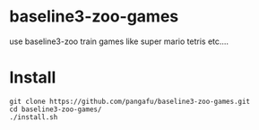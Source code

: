 # baseline3-zoo-games
use baseline3-zoo train games like super mario tetris etc....


# Install
    git clone https://github.com/pangafu/baseline3-zoo-games.git
    cd baseline3-zoo-games/
    ./install.sh
    
